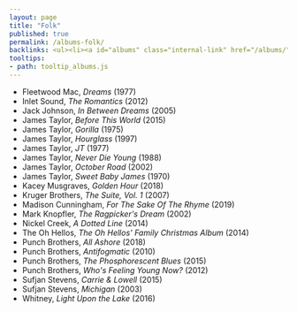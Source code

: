 ```yaml
---
layout: page
title: "Folk"
published: true
permalink: /albums-folk/
backlinks: <ul><li><a id="albums" class="internal-link" href="/albums/">Albums</a></li></ul>
tooltips: 
- path: tooltip_albums.js
---
```


* Fleetwood Mac, *Dreams* (1977)
* Inlet Sound, *The Romantics* (2012)
* Jack Johnson, *In Between Dreams* (2005)
* James Taylor, *Before This World* (2015)
* James Taylor, *Gorilla* (1975)
* James Taylor, *Hourglass* (1997)
* James Taylor, *JT* (1977)
* James Taylor, *Never Die Young* (1988)
* James Taylor, *October Road* (2002)
* James Taylor, *Sweet Baby James* (1970)
* Kacey Musgraves, *Golden Hour* (2018)
* Kruger Brothers, *The Suite, Vol. 1* (2007)
* Madison Cunningham, *For The Sake Of The Rhyme* (2019)
* Mark Knopfler, *The Ragpicker's Dream* (2002)
* Nickel Creek, *A Dotted Line* (2014)
* The Oh Hellos, *The Oh Hellos' Family Christmas Album* (2014)
* Punch Brothers, *All Ashore* (2018)
* Punch Brothers, *Antifogmatic* (2010)
* Punch Brothers, *The Phosphorescent Blues* (2015)
* Punch Brothers, *Who's Feeling Young Now?* (2012)
* Sufjan Stevens, *Carrie & Lowell* (2015)
* Sufjan Stevens, *Michigan* (2003)
* Whitney, *Light Upon the Lake* (2016)

